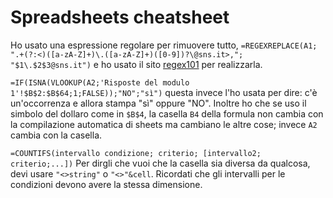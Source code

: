 # Spreadsheets cheatsheet

Ho usato una espressione regolare per rimuovere tutto, 
`=REGEXREPLACE(A1; ".+(?:<)([a-zA-Z]+)\.([a-zA-Z]+)([0-9])?\@sns.it>,"; "$1\.$2$3@sns.it")`
e ho usato il sito [regex101](https://regex101.com) per realizzarla.

`=IF(ISNA(VLOOKUP(A2;'Risposte del modulo 1'!$B$2:$B$64;1;FALSE));"NO";"sì")`
questa invece l'ho usata per dire: c'è un'occorrenza e allora stampa "sì" oppure "NO".
Inoltre ho che se uso il simbolo del dollaro come in `$B$4`, la casella `B4` della formula non cambia con la compilazione automatica di sheets ma cambiano le altre cose; invece `A2` cambia con la casella.

`=COUNTIFS(intervallo condizione; criterio; [intervallo2; criterio;...])`
Per dirgli che vuoi che la casella sia diversa da qualcosa, devi usare `"<>string"` o `"<>"&cell`.
Ricordati che gli intervalli per le condizioni devono avere la stessa dimensione.
